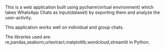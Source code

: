 This is a web application built using pycharm(virtual environment) which takes WhatsApp Chats as input(dataset) by exporting them and analyze the user-activity.



This application works well on individual and group chats.





The libraries used are: re,pandas,seaborn,urlextract,matplotlib,wordcloud,streamlit in Python.
